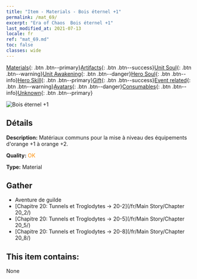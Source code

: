 ```yaml
---
title: "Item - Materials - Bois éternel +1"
permalink: /mat_69/
excerpt: "Era of Chaos  Bois éternel +1"
last_modified_at: 2021-07-13
locale: fr
ref: "mat_69.md"
toc: false
classes: wide
---
```

 [Materials](/ItemsFR/){: .btn .btn--primary}[Artifacts](/ItemsFR/Artifacts/){: .btn .btn--success}[Unit Soul](/ItemsFR/UnitSoul/){: .btn .btn--warning}[Unit Awakening](/ItemsFR/UnitAwakening/){: .btn .btn--danger}[Hero Soul](/ItemsFR/HeroSoul/){: .btn .btn--info}[Hero Skill](/ItemsFR/HeroSkill/){: .btn .btn--primary}[Gift](/ItemsFR/Gift/){: .btn .btn--success}[Event related](/ItemsFR/Events/){: .btn .btn--warning}[Avatars](/ItemsFR/Avatars/){: .btn .btn--danger}[Consumables](/ItemsFR/Consumables/){: .btn .btn--info}[Unknown](/ItemsFR/Unknown/){: .btn .btn--primary}

 ![Bois éternel +1](/images/t/i_cailiao_mucai3.png)

## Détails
 **Description:** Matériaux communs pour la mise à niveau des équipements d'orange +1 à orange +2.

 **Quality:** <span style="color: #FF8C00">OK</span>

 **Type:** Material

## Gather

*    Aventure de guilde 
*    [Chapitre 20: Tunnels et Troglodytes -> 20-2](/fr/Main Story/Chapter 20_2/) 
*    [Chapitre 20: Tunnels et Troglodytes -> 20-5](/fr/Main Story/Chapter 20_5/) 
*    [Chapitre 20: Tunnels et Troglodytes -> 20-8](/fr/Main Story/Chapter 20_8/) 

## This item contains:

  None

